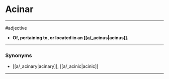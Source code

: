 # Acinar
---
#adjective
- **Of, pertaining to, or located in an [[a/_acinus|acinus]].**
---
### Synonyms
- [[a/_acinary|acinary]], [[a/_acinic|acinic]]
---
